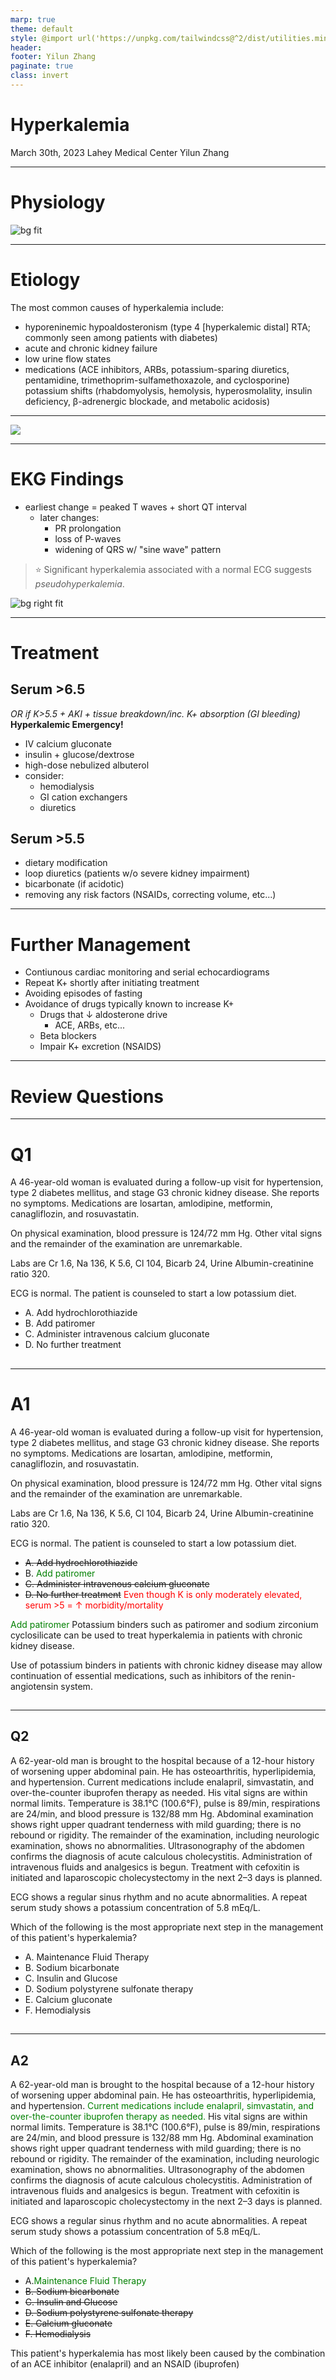 ```yaml
---
marp: true
theme: default
style: @import url('https://unpkg.com/tailwindcss@^2/dist/utilities.min.css');
header: 
footer: Yilun Zhang
paginate: true
class: invert
---
```

# Hyperkalemia
March 30th, 2023
Lahey Medical Center
Yilun Zhang 

---
# Physiology
![bg fit](/Users/yilunzhang/Dropbox/slides/images/hyperkalemia/3.png)

---
# Etiology

The most common causes of hyperkalemia include:

* hyporeninemic hypoaldosteronism (type 4 [hyperkalemic distal] RTA; commonly seen among patients with diabetes)
* acute and chronic kidney failure
* low urine flow states
* medications (ACE inhibitors, ARBs, potassium-sparing diuretics, pentamidine, trimethoprim-sulfamethoxazole, and cyclosporine)
potassium shifts (rhabdomyolysis, hemolysis, hyperosmolality, insulin deficiency, β-adrenergic blockade, and metabolic acidosis)

---
![](/Users/yilunzhang/Dropbox/slides/images/hyperkalemia/1.jpeg)

---
# EKG Findings
* earliest change = peaked T waves + short QT interval
    * later changes:
        - PR prolongation
        - loss of P-waves
        - widening of QRS w/ "sine wave" pattern

> :star: Significant hyperkalemia associated with a normal ECG suggests *pseudohyperkalemia*.

![bg right fit](/Users/yilunzhang/Dropbox/slides/images/hyperkalemia/2.jpeg)

---
# Treatment 

<div class="grid grid-cols-2 gap-4">
<div>

## Serum >6.5 
*OR if K>5.5 + AKI + tissue breakdown/inc. K+ absorption (GI bleeding)*
**Hyperkalemic Emergency!**
- IV calcium gluconate
- insulin + glucose/dextrose
- high-dose nebulized albuterol
- consider:
    - hemodialysis
    - GI cation exchangers
    - diuretics
</div>
<div>

## Serum >5.5
- dietary modification
- loop diuretics (patients w/o severe kidney impairment)
- bicarbonate (if acidotic)
- removing any risk factors (NSAIDs, correcting volume, etc...)
</div>
</div>

---
# Further Management
- Contiunous cardiac monitoring and serial echocardiograms
- Repeat K+ shortly after initiating treatment 
- Avoiding episodes of fasting
- Avoidance of drugs typically known to increase K+
    - Drugs that &darr; aldosterone drive
        - ACE, ARBs, etc...
    - Beta blockers
    - Impair K+ excretion (NSAIDS)

---
# Review Questions

---
# Q1
<style scoped>section { font-size: 20px; }</style>
<div class="grid grid-cols-2 gap-4">
<div>

A 46-year-old woman is evaluated during a follow-up visit for hypertension, type 2 diabetes mellitus, and stage G3 chronic kidney disease. She reports no symptoms. Medications are losartan, amlodipine, metformin, canagliflozin, and rosuvastatin.

On physical examination, blood pressure is 124/72 mm Hg. Other vital signs and the remainder of the examination are unremarkable.

Labs are Cr 1.6, Na 136, K 5.6, Cl 104, Bicarb 24, Urine Albumin-creatinine ratio 320. 

ECG is normal.
The patient is counseled to start a low potassium diet.

</div>
<div>

- A. Add hydrochlorothiazide
- B. Add patiromer
- C. Administer intravenous calcium gluconate
- D. No further treatment 

## 
</div>
</div>

---
# A1
<style scoped>section { font-size: 20px; }</style>
<div class="grid grid-cols-2 gap-4">
<div>

A 46-year-old woman is evaluated during a follow-up visit for hypertension, type 2 diabetes mellitus, and stage G3 chronic kidney disease. She reports no symptoms. Medications are losartan, amlodipine, metformin, canagliflozin, and rosuvastatin.

On physical examination, blood pressure is 124/72 mm Hg. Other vital signs and the remainder of the examination are unremarkable.

Labs are Cr 1.6, Na 136, K 5.6, Cl 104, Bicarb 24, Urine Albumin-creatinine ratio 320. 

ECG is normal.
The patient is counseled to start a low potassium diet.

</div>
<div>

- ~~A. Add hydrochlorothiazide~~
- B. <span style="color:green;">Add patiromer</span>
- ~~C. Administer intravenous calcium gluconate~~
- ~~D. No further treatment~~ <span style="color:red;">Even though K is only moderately elevated, serum >5 = &uarr; morbidity/mortality </span>

<span style="color:green;">Add patiromer</span>
Potassium binders such as patiromer and sodium zirconium cyclosilicate can be used to treat hyperkalemia in patients with chronic kidney disease.

Use of potassium binders in patients with chronic kidney disease may allow continuation of essential medications, such as inhibitors of the renin-angiotensin system.

## 
</div>
</div>

---
<style scoped>section { font-size: 20px; }</style>
<div class="grid grid-cols-2 gap-4">
<div>

##  Q2
A 62-year-old man is brought to the hospital because of a 12-hour history of worsening upper abdominal pain. He has osteoarthritis, hyperlipidemia, and hypertension. Current medications include enalapril, simvastatin, and over-the-counter ibuprofen therapy as needed. His vital signs are within normal limits. Temperature is 38.1°C (100.6°F), pulse is 89/min, respirations are 24/min, and blood pressure is 132/88 mm Hg. Abdominal examination shows right upper quadrant tenderness with mild guarding; there is no rebound or rigidity. The remainder of the examination, including neurologic examination, shows no abnormalities. Ultrasonography of the abdomen confirms the diagnosis of acute calculous cholecystitis. Administration of intravenous fluids and analgesics is begun. Treatment with cefoxitin is initiated and laparoscopic cholecystectomy in the next 2–3 days is planned. 

</div>
<div>
ECG shows a regular sinus rhythm and no acute abnormalities. A repeat serum study shows a potassium concentration of 5.8 mEq/L. 

Which of the following is the most appropriate next step in the management of this patient's hyperkalemia?

- A. Maintenance Fluid Therapy
- B. Sodium bicarbonate 
- C. Insulin and Glucose
- D. Sodium polystyrene sulfonate therapy
- E. Calcium gluconate
- F. Hemodialysis

## 
</div>
</div>

---
<style scoped>section { font-size: 20px; }</style>
<div class="grid grid-cols-2 gap-4">
<div>

##  A2
A 62-year-old man is brought to the hospital because of a 12-hour history of worsening upper abdominal pain. He has osteoarthritis, hyperlipidemia, and hypertension. <span style="color:green">Current medications include enalapril, simvastatin, and over-the-counter ibuprofen therapy as needed.</span> His vital signs are within normal limits. Temperature is 38.1°C (100.6°F), pulse is 89/min, respirations are 24/min, and blood pressure is 132/88 mm Hg. Abdominal examination shows right upper quadrant tenderness with mild guarding; there is no rebound or rigidity. The remainder of the examination, including neurologic examination, shows no abnormalities. Ultrasonography of the abdomen confirms the diagnosis of acute calculous cholecystitis. Administration of intravenous fluids and analgesics is begun. Treatment with cefoxitin is initiated and laparoscopic cholecystectomy in the next 2–3 days is planned. 

</div>
<div>
ECG shows a regular sinus rhythm and no acute abnormalities. A repeat serum study shows a potassium concentration of 5.8 mEq/L. 

Which of the following is the most appropriate next step in the management of this patient's hyperkalemia?

- A.<span style="color:green;">Maintenance Fluid Therapy</span>
- ~~B. Sodium bicarbonate~~
- ~~C. Insulin and Glucose~~
- ~~D. Sodium polystyrene sulfonate therapy~~
- ~~E. Calcium gluconate~~
- ~~F. Hemodialysis~~

This patient's hyperkalemia has most likely been caused by the combination of an ACE inhibitor (enalapril) and an NSAID (ibuprofen)
## 
</div>
</div>

